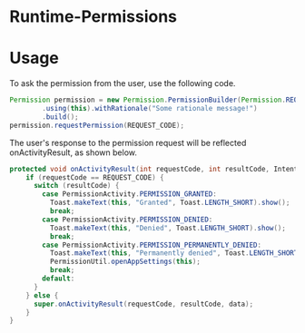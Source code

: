 # Runtime-Permissions

# Usage 

To ask the permission from the user, use the following code. 

```java
Permission permission = new Permission.PermissionBuilder(Permission.REQUEST_LOCATION)
        .using(this).withRationale("Some rationale message!")
        .build();
permission.requestPermission(REQUEST_CODE);
```

The user's response to the permission request will be reflected onActivityResult, as shown below.

```java
protected void onActivityResult(int requestCode, int resultCode, Intent data) {
    if (requestCode == REQUEST_CODE) {
      switch (resultCode) {
        case PermissionActivity.PERMISSION_GRANTED:
          Toast.makeText(this, "Granted", Toast.LENGTH_SHORT).show();
          break;
        case PermissionActivity.PERMISSION_DENIED:
          Toast.makeText(this, "Denied", Toast.LENGTH_SHORT).show();
          break;
        case PermissionActivity.PERMISSION_PERMANENTLY_DENIED:
          Toast.makeText(this, "Permanently denied", Toast.LENGTH_SHORT).show();
          PermissionUtil.openAppSettings(this);
          break;
        default:
      }
    } else {
      super.onActivityResult(requestCode, resultCode, data);
    }
}
```





